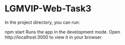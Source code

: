 # LGMVIP-Web-Task3

In the project directory, you can run:

npm start
Runs the app in the development mode.
Open http://localhost:3000 to view it in your browser.
